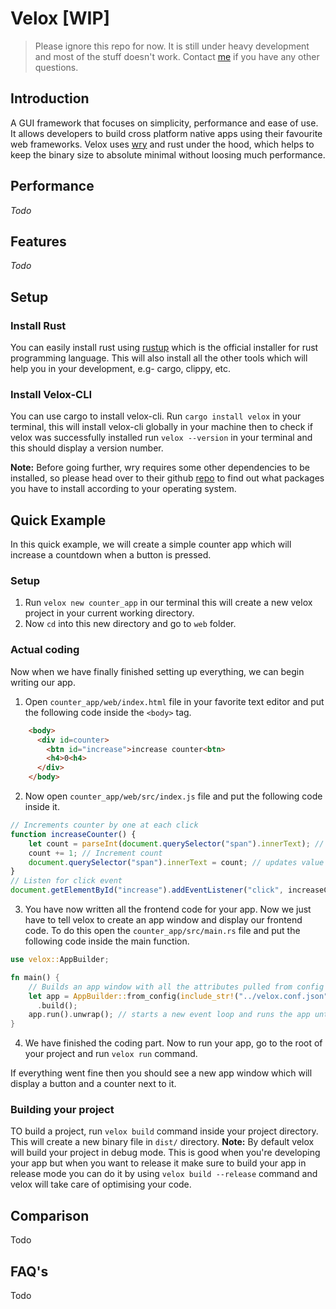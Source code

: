# Velox [WIP]
> Please ignore this repo for now. It is still under heavy development and most of the stuff doesn't work. Contact [me](mailto::dev.sinpy@protonmail.com) if you have any other questions.

## Introduction
A GUI framework that focuses on simplicity, performance and ease of use. It allows developers to build cross platform native apps using their favourite web frameworks. Velox uses [wry](https://github.com/tauri-apps/wry) and rust under the hood, which helps to keep the binary size to absolute minimal without loosing much performance.

## Performance
*Todo*

## Features
*Todo*

## Setup
### Install Rust
You can easily install rust using [rustup](https://rustup.rs/)  which is the official installer for rust programming language. This will also install all the other tools which will help you in your development, e.g- cargo, clippy, etc.

### Install Velox-CLI
You can use cargo to install velox-cli. Run `cargo install velox` in your terminal, this will install velox-cli globally in your machine then to check if velox was successfully installed run `velox --version` in your terminal and this should display a version number.

**Note:**  Before going further, wry requires some other dependencies to be installed, so please head over to their github [repo](https://github.com/tauri-apps/wry) to find out what packages you have to install according to your operating system.


## Quick Example
In this quick example, we will create a simple counter app which will increase a countdown when a button is pressed.

### Setup
1. Run `velox new counter_app` in our terminal this will create a new velox project in your current working directory.
2. Now `cd` into this new directory and go to `web` folder.

### Actual coding
Now when we have finally finished setting up everything, we can begin writing our app.
1. Open `counter_app/web/index.html` file in your favorite text editor and put the following code inside the `<body>` tag.

```html
    <body>
      <div id=counter>
        <btn id="increase">increase counter<btn>
        <h4>0<h4>
      </div>
    </body>
```
2.  Now open `counter_app/web/src/index.js` file and put the following code inside it.

```javascript
// Increments counter by one at each click
function increaseCounter() {
    let count = parseInt(document.querySelector("span").innerText); // Current counter number
    count += 1; // Increment count
    document.querySelector("span").innerText = count; // updates value of the counter
}
// Listen for click event
document.getElementById("increase").addEventListener("click", increaseCounter);
```
3. You have now written all the frontend code for your app. Now we just have to tell velox to create an app window and display our frontend code. To do this open the `counter_app/src/main.rs` file and put the following code inside the main function.

```rust
use velox::AppBuilder;

fn main() {
    // Builds an app window with all the attributes pulled from config file
    let app = AppBuilder::from_config(include_str!("../velox.conf.json").to_string())
      .build();
    app.run().unwrap(); // starts a new event loop and runs the app until completion
}

```

4. We have finished the coding part. Now to run your app, go to the root of your project and run `velox run` command.

If everything went fine then you should see a new app window which will display a button and a counter next to it.

### Building your project
TO build a project, run `velox build` command inside your project directory. This will create a new binary file in `dist/` directory.
**Note:** By default velox will build your project in debug mode. This is good when you're developing your app but when you want to release it make sure to build your app in release mode you can do it by using 
`velox build --release` command and velox will take care of optimising your code.

## Comparison

Todo

## FAQ's

Todo